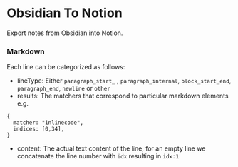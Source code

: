# Obsidian To Notion
Export notes from Obsidian into Notion.

### Markdown

Each line can be categorized as follows:

- lineType: Either `paragraph_start_` , `paragraph_internal`, `block_start_end`, `paragraph_end`, `newline` or `other`
- results: The matchers that correspond to particular markdown elements e.g. 
```
{
  matcher: "inlinecode",
  indices: [0,34],
}
```
- content: The actual text content of the line, for an empty line we concatenate the line number with `idx` resulting in `idx:1`

